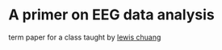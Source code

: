 # A primer on EEG data analysis
term paper for a class taught by [lewis chuang](http://lewischuang.com/)
